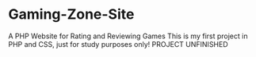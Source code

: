 # Gaming-Zone-Site
A PHP Website for Rating and Reviewing Games
This is my first project in PHP and CSS, just for study purposes only!
PROJECT UNFINISHED
